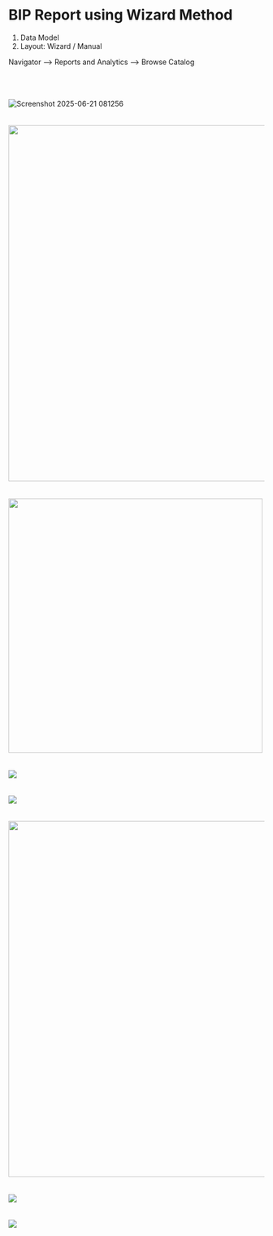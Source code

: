 # BIP Report using Wizard Method

1. Data Model
2. Layout: Wizard / Manual

Navigator --> Reports and Analytics --> Browse Catalog

<br><br><br>
![Screenshot 2025-06-21 081256](https://github.com/user-attachments/assets/b2f5f48c-0bab-42c0-a211-5cbd66f8cac8)
<br><br><br>
<img src="https://github.com/user-attachments/assets/f4a7206a-7f4e-4f3e-874b-8af0809fb690" width="700">
<br><br><br>
<img src="https://github.com/user-attachments/assets/6caa7c69-35d2-4364-a188-ac774158d1d1" width="500">
<br><br><br>
<img src="https://github.com/user-attachments/assets/09c2f73b-22c6-4daf-ad40-abd6d7fd79c2">
<br><br><br>
<img src="https://github.com/user-attachments/assets/72aaa94f-7dbc-4f99-8beb-9228acf9274f">
<br><br><br>
<img src="https://github.com/user-attachments/assets/e5194286-d48c-41fb-94d9-1480682beba7" width="700">
<br><br><br>
<img src="https://github.com/user-attachments/assets/5ab0a939-5527-4bd8-8c08-4cd18478f486">
<br><br><br>
<img src="https://github.com/user-attachments/assets/fd40485a-f4fd-4f50-a88e-5215aa3eaf6b">
